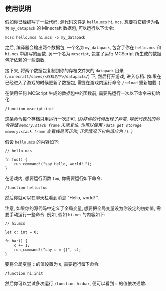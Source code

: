 ## 使用说明

假如你已经编写了一些代码, 源代码文件是 `hello.mcs` `hi.mcs`. 想要将它编译为名为 `my_datapack` 的 Minecraft 数据包, 可以运行以下命令: 

```
mcsc hello.mcs hi.mcs -o my_datapack
```

之后, 编译器会输出两个数据包, 一个名为 `my_datapack`, 包含了你在 `hello.mcs` 和 `hi.mcs` 中编写的函数. 另一个名为 `mcscript`, 包含了运行 MCScript 所生成的数据包所依赖的一些函数. 

接下来, 将两个数据包复制到你的存档文件夹的 `datapack` 目录 (`.minecraft/saves/<存档名字>/datapacks/`) 下, 然后打开游戏, 进入存档. (如果在已经进入了游戏的时候更新了数据包, 需要在游戏内运行命令 `/reload` 重新加载. )

在使用任何 MCScript 生成的数据包中的函数前, 需要先运行一次以下命令来初始化: 

```
/function mscript:init
```

这条命令每个存档只用运行一次即可. *(除非你的代码出现了异常, 导致代表栈的命令存储 `memory:stack frame` 未能复位. 你可以使用 `/data get storage memory:stack frame` 查看栈是否正常, 正常情况下它的值应为 `[]`. )*

假设 `hello.mcs` 的内容如下: 

```
// hello.mcs

fn foo() {
    run_command!("say Hello, world! ");
}
```

在游戏内, 想要运行函数 `foo`, 你需要运行如下命令: 

```
/function hello:foo
```

然后你就可以在聊天栏看到消息 "Hello, world! ". 

注意, 如果你的源代码中定义了全局变量, 想要把全局变量设为你设定的初始值, 需要手动运行一些命令. 例如, 假如 `hi.mcs` 的内容如下: 

```
// hi.mcs

let c: int = 0;

fn bar() {
    c += 1;
    run_command!("say c = {}", c);
}
```

要将全局变量 `c` 的值设置为 `0`, 需要运行如下命令: 

```
/function hi:init
```

然后你可以尝试多次运行 `/function hi:bar`, 便可以看到 `c` 的值依次递增. 